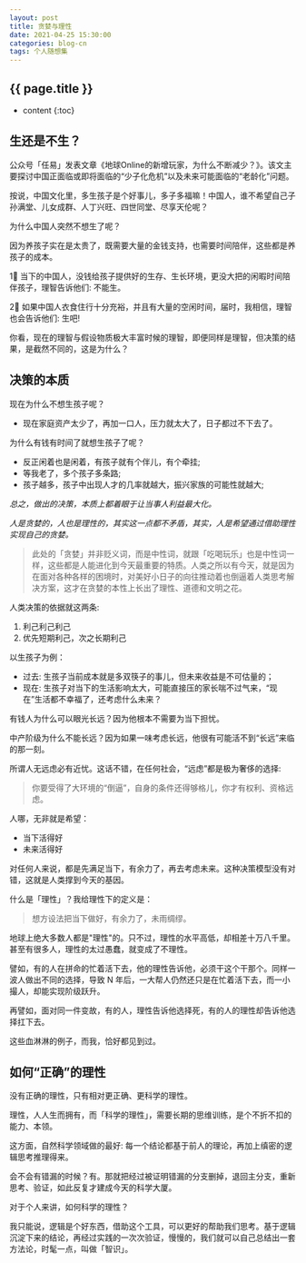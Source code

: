 ```yaml
---
layout: post
title: 贪婪与理性
date: 2021-04-25 15:30:00
categories: blog-cn
tags: 个人随想集
--- 
```


<h2>{{ page.title }}</h2>

* content
{:toc}

## 生还是不生？

公众号「任易」发表文章《地球Online的新增玩家，为什么不断减少？》。该文主要探讨中国正面临或即将面临的“少子化危机”以及未来可能面临的“老龄化”问题。

按说，中国文化里，多生孩子是个好事儿，多子多福嘛！中国人，谁不希望自己子孙满堂、儿女成群、人丁兴旺、四世同堂、尽享天伦呢？

为什么中国人突然不想生了呢？

因为养孩子实在是太贵了，既需要大量的金钱支持，也需要时间陪伴，这些都是养孩子的成本。

1⃣️ 当下的中国人，没钱给孩子提供好的生存、生长环境，更没大把的闲暇时间陪伴孩子，理智告诉他们: 不能生。

2⃣️ 如果中国人衣食住行十分充裕，并且有大量的空闲时间，届时，我相信，理智也会告诉他们: 生吧!

你看，现在的理智与假设物质极大丰富时候的理智，即便同样是理智，但决策的结果，是截然不同的，这是为什么？

## 决策的本质

现在为什么不想生孩子呢？
- 现在家庭资产太少了，再加一口人，压力就太大了，日子都过不下去了。

为什么有钱有时间了就想生孩子了呢？
- 反正闲着也是闲着，有孩子就有个伴儿，有个牵挂; 
- 等我老了，多个孩子多条路;
- 孩子越多，孩子中出现人才的几率就越大，振兴家族的可能性就越大;

*总之，做出的决策，本质上都着眼于让当事人利益最大化。*

*人是贪婪的，人也是理性的，其实这一点都不矛盾，其实，人是希望通过借助理性实现自己的贪婪。*

> 此处的「贪婪」并非贬义词，而是中性词，就跟「吃喝玩乐」也是中性词一样，这些都是人能进化到今天最重要的特质。人类之所以有今天，就是因为在面对各种各样的困境时，对美好小日子的向往推动着也倒逼着人类思考解决方案，这才在贪婪的本性上长出了理性、道德和文明之花。

人类决策的依据就这两条:
1. 利己利己利己
2. 优先短期利己，次之长期利己

以生孩子为例：
- 过去: 生孩子当前成本就是多双筷子的事儿，但未来收益是不可估量的；
- 现在: 生孩子对当下的生活影响太大，可能直接压的家长喘不过气来，“现在”生活都不幸福了，还考虑什么未来？

有钱人为什么可以眼光长远？因为他根本不需要为当下担忧。

中产阶级为什么不能长远？因为如果一味考虑长远，他很有可能活不到“长远”来临的那一刻。

所谓人无远虑必有近忧。这话不错，在任何社会，“远虑”都是极为奢侈的选择: 

> 你要受得了大环境的“倒逼”，自身的条件还得够格儿，你才有权利、资格远虑。

人哪，无非就是希望：
- 当下活得好
- 未来活得好

对任何人来说，都是先满足当下，有余力了，再去考虑未来。这种决策模型没有对错，这就是人类撑到今天的基因。

什么是「理性」？我给理性下的定义是：
> 想方设法把当下做好，有余力了，未雨绸缪。

地球上绝大多数人都是"理性"的。只不过，理性的水平高低，却相差十万八千里。甚至有很多人，理性的太过愚蠢，就变成了不理性。

譬如，有的人在拼命的忙着活下去，他的理性告诉他，必须干这个干那个。同样一波人做出不同的选择，导致 N 年后，一大帮人仍然还只是在忙着活下去，而一小撮人，却能实现阶级跃升。

再譬如，面对同一件变故，有的人，理性告诉他选择死，有的人的理性却告诉他选择扛下去。

这些血淋淋的例子，而我，恰好都见到过。

## 如何“正确”的理性

没有正确的理性，只有相对更正确、更科学的理性。

理性，人人生而拥有，而「科学的理性」，需要长期的思维训练，是个不折不扣的能力、本领。

这方面，自然科学领域做的最好: 每一个结论都基于前人的理论，再加上缜密的逻辑思考推理得来。

会不会有错漏的时候？有。那就把经过被证明错漏的分支删掉，退回主分支，重新思考、验证，如此反复才建成今天的科学大厦。

对于个人来讲，如何科学的理性？

我只能说，逻辑是个好东西，借助这个工具，可以更好的帮助我们思考。基于逻辑沉淀下来的结论，再经过实践的一次次验证，慢慢的，我们就可以自己总结出一套方法论，时髦一点，叫做「智识」。